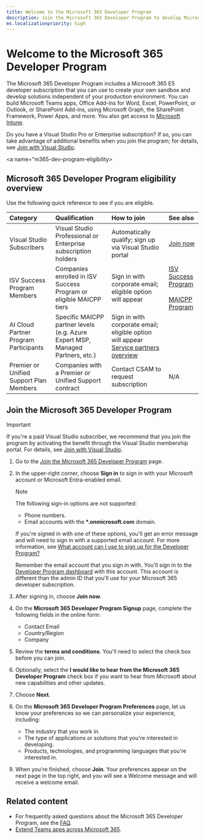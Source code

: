 ```yaml
---
title: Welcome to the Microsoft 365 Developer Program
description: Join the Microsoft 365 Developer Program to develop Microsoft 365 solutions independent of your production environment.
ms.localizationpriority: high
---
```


# Welcome to the Microsoft 365 Developer Program

The Microsoft 365 Developer Program includes a Microsoft 365 E5 developer subscription that you can use to create your own sandbox and develop solutions independent of your production environment. You can build Microsoft Teams apps, Office Add-ins for Word, Excel, PowerPoint, or Outlook, or SharePoint Add-ins, using Microsoft Graph, the SharePoint Framework, Power Apps, and more. You also get access to [Microsoft Intune](/mem/intune/fundamentals/what-is-intune).

Do you have a Visual Studio Pro or Enterprise subscription? If so, you can take advantage of additional benefits when you join the program; for details, see [Join with Visual Studio](join-with-visual-studio.md).

<a name="m365-dev-program-eligibility>

## Microsoft 365 Developer Program eligibility overview

Use the following quick reference to see if you are eligible.

|**Category**                 |**Qualification**|**How to join**|**See also**|
|:----------------------------|:----------------|:--------------|:-----------|
| Visual Studio Subscribers   | Visual Studio Professional or Enterprise subscription holders | Automatically qualify; sign up via Visual Studio portal | [Join now](/office/developer-program/join-with-visual-studio.md) |
| ISV Success Program Members | Companies enrolled in ISV Success Program or eligible MAICPP tiers | Sign in with corporate email; eligible option will appear | [ISV Success Program](/partner-center/membership/isv-success)</br></br>[MAICPP Program](https://www.microsoft.com/americas-partner-one/maicpp?msockid=111adc8963d469eb14c7c9c562866859) |
| AI Cloud Partner Program Participants   | Specific MAICPP partner levels (e.g. Azure Expert MSP, Managed Partners, etc.) | Sign in with corporate email; eligible option will appear [Service partners overview](partner-center/membership/mpn-overview#services-partner) |
| Premier or Unified Support Plan Members | Companies with a Premier or Unified Support contract | Contact CSAM to request subscription | N/A |

## Join the Microsoft 365 Developer Program

> [!IMPORTANT]
> If you're a paid Visual Studio subscriber, we recommend that you join the program by activating the benefit through the Visual Studio membership portal. For details, see [Join with Visual Studio](join-with-visual-studio.md).

1. Go to the [Join the Microsoft 365 Developer Program](https://developer.microsoft.com/microsoft-365/dev-program) page.

2. In the upper-right corner, choose **Sign in** to sign in with your Microsoft account or Microsoft Entra-enabled email.

    > [!NOTE]
    > The following sign-in options are not supported:
    > - Phone numbers.
    > - Email accounts with the **\*.onmicrosoft.com** domain.
    >
    > If you're signed in with one of these options, you'll get an error message and will need to sign in with a supported email account. For more information, see [What account can I use to sign up for the Developer Program?](/office/developer-program/microsoft-365-developer-program-faq?source=docs#what-account-can-i-use-to-sign-up-for-the-microsoft-365-developer-program-)

    Remember the email account that you sign in with. You'll sign in to the [Developer Program dashboard](https://developer.microsoft.com/microsoft-365/profile) with this account. This account is different than the admin ID that you'll use for your Microsoft 365 developer subscription.

3. After signing in, choose **Join now**.

4. On the **Microsoft 365 Developer Program Signup** page, complete the following fields in the online form:

    - Contact Email
    - Country/Region
    - Company

5. Review the **terms and conditions**. You'll need to select the check box before you can join.

6. Optionally, select the **I would like to hear from the Microsoft 365 Developer Program** check box if you want to hear from Microsoft about new capabilities and other updates.

7. Choose **Next**.

8. On the **Microsoft 365 Developer Program Preferences** page, let us know your preferences so we can personalize your experience, including:

    - The industry that you work in.
    - The type of applications or solutions that you're interested in developing.
    - Products, technologies, and programming languages that you're interested in.

9. When you're finished, choose **Join**. Your preferences appear on the next page in the top right, and you will see a Welcome message and will receive a welcome email.

## Related content

- For frequently asked questions about the Microsoft 365 Developer Program, see the [FAQ](microsoft-365-developer-program-faq.yml).
- [Extend Teams apps across Microsoft 365](/microsoftteams/platform/m365-apps/overview).

